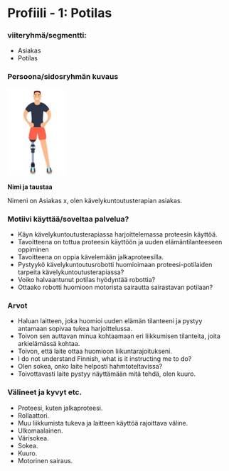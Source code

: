 # Profiili - 1: Potilas



### viiteryhmä/segmentti:

* Asiakas
* Potilas

### Persoona/sidosryhmän kuvaus

![](../kuvat/Customer2.JPG)


**Nimi ja taustaa**

Nimeni on Asiakas x, olen kävelykuntoutusterapian asiakas.

### Motiivi käyttää/soveltaa palvelua? 

* Käyn kävelykuntoutusterapiassa harjoittelemassa proteesin käyttöä.
* Tavoitteena on tottua proteesin käyttöön ja uuden elämäntilanteeseen oppiminen
* Tavoitteena on oppia kävelemään jalkaproteesilla.
* Pystyykö kävelykuntoutusrobotti huomioimaan proteesi-potilaiden tarpeita kävelykuntoutusterapiassa?
* Voiko halvaantunut potilas hyödyntää robottia?
* Ottaako robotti huomioon motorista sairautta sairastavan potilaan?

### Arvot  

* Haluan laitteen, joka huomioi uuden elämän tilanteeni ja pystyy antamaan sopivaa tukea harjoittelussa.
* Toivon sen auttavan minua kohtaamaan eri liikkumisen tilanteita, joita arkielämässä kohtaa.
* Toivon, että laite ottaa huomioon liikuntarajoitukseni.
* I do not understand Finnish, what is it instructing me to do?
* Olen sokea, onko laite helposti hahmtoteltavissa?
* Toivottavasti laite pystyy näyttämään mitä tehdä, olen kuuro.


### Välineet ja kyvyt etc.

* Proteesi, kuten jalkaproteesi.
* Rollaattori.
* Muu liikkumista tukeva ja laitteen käyttöä rajoittava väline.
* Ulkomaalainen.
* Värisokea.
* Sokea.
* Kuuro.
* Motorinen sairaus.